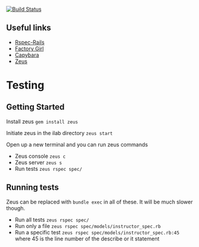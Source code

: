 [![Build Status](https://travis-ci.org/Rumel/UNL-iLab.png?branch=master)](https://travis-ci.org/Rumel/UNL-iLab)

## Useful links
* [Rspec-Rails](https://github.com/rspec/rspec-rails)
* [Factory Girl](https://github.com/thoughtbot/factory_girl/blob/master/GETTING_STARTED.md)
* [Capybara](https://github.com/jnicklas/capybara)
* [Zeus](https://github.com/burke/zeus)

# Testing
## Getting Started
Install zeus `gem install zeus`

Initiate zeus in the ilab directory `zeus start`

Open up a new terminal and you can run zeus commands

* Zeus console `zeus c`
* Zeus server `zeus s`
* Run tests `zeus rspec spec/`

## Running tests
Zeus can be replaced with `bundle exec` in all of these.
It will be much slower though.

* Run all tests `zeus rspec spec/`
* Run only a file `zeus rspec spec/models/instructor_spec.rb`
* Run a specific test `zeus rspec spec/models/instructor_spec.rb:45` where 45
is the line number of the describe or it statement
